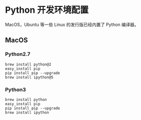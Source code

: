 # Python 开发环境配置

MacOS，Ubuntu 等一些 Linux 的发行版已经内置了 Python 编译器。

## MacOS 

### Python2.7

```
brew install python@2
easy_install pip
pip install pip --upgrade
brew install ipython@5
```

### Python3

```
brew install python
easy_install pip
pip install pip --upgrade
brew install ipython
```


